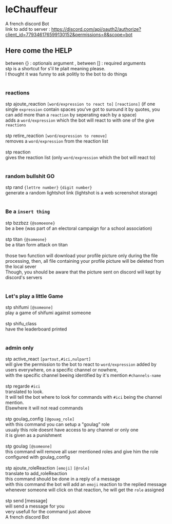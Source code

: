 # leChauffeur
A french discord Bot<br>
link to add to server : https://discord.com/api/oauth2/authorize?client_id=779346176599130152&permissions=8&scope=bot
## Here come the HELP
between {} : optionals argument , between [] : required arguments<br>
stp is a shortcut for s'il te plait meaning please.<br>
I thought it was funny to ask politly to the bot to do things<br>
<br>
### reactions
 stp ajoute_reaction `[word/expression to react to]` `[reactions]` (if one single `expression` contain spaces you've got to suround it by quotes, you can add more than a `reaction` by seperating each by a space)<br>
 adds a `word/expression` which the bot will react to with one of the give `reactions`<br>
<br>
stp retire_reaction `[word/expression to remove]`<br>
removes a `word/expression` from the reaction list<br>
<br>
stp reaction<br>
gives the reaction list (only `word/expression` which the bot will react to)<br>
<br>
### random bullshit GO
stp rand `{lettre number}` `{digit number}`<br>
generate a random lightshot link (lightshot is a web screenshot storage)<br>
<br>
### Be a `insert thing`
stp bzzbzz `{@somoeone}`<br>
be a bee (was part of an electoral campaign for a school association)<br>
<br>
stp titan `{@someone}`<br>
be a titan form attack on titan<br>
<br>
those two function will download your profile picture only during the file processing, then, all file containing your profile picture will be deleted from the local sever<br>
Though, you should be aware that the picture sent on discord will kept by discord's servers<br>
<br>
### Let's play a little Game
stp shifumi `[@someone]`<br>
play a game of shifumi against someone<br>
<br>
stp shifu_class<br>
have the leaderboard printed<br>
<br>
### admin only
stp active_react `[partout,#ici,nulpart]`<br>
will give the permission to the bot to react to `word/expression` added by users everywhere, on a specific channel or nowhere,<br>
with the specific channel beeing identified by it's mention `#channels-name`<br>
<br>
stp regarde `#ici`<br>
translated to look.<br>
It will tell the bot where to look for commands with `#ici` being the channel mention.<br>
Elsewhere it will not read commands<br>
<br>
stp goulag_config `[@gouag_role]`<br>
with this command you can setup a "goulag" role<br>
usualy this role doesnt have access to any channel or only one<br>
it is given as a punishment<br>
<br>
stp goulag `[@someone]`<br>
this command will remove all user mentioned roles and give him the role configured with goulag_config<br>
<br>
stp ajoute_roleReaction `[emoji]` `[@role]` <br>
translate to add_roleReaction<br>
this command should be done in a reply of a message<br>
with this command the bot will add an `emoji` reaction to the replied message<br>
whenever someone will click on that reaction, he will get the `role` assigned<br>
<br>
stp send [message]<br>
will send a message for you<br>
very usefull for the command just above<br>
A french discord Bot